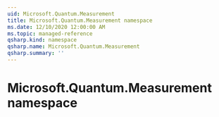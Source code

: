 ```yaml
---
uid: Microsoft.Quantum.Measurement
title: Microsoft.Quantum.Measurement namespace
ms.date: 12/10/2020 12:00:00 AM
ms.topic: managed-reference
qsharp.kind: namespace
qsharp.name: Microsoft.Quantum.Measurement
qsharp.summary: ''
---
```


# Microsoft.Quantum.Measurement namespace



